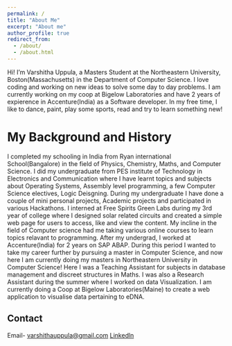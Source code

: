 ```yaml
---
permalink: /
title: "About Me"
excerpt: "About me"
author_profile: true
redirect_from: 
  - /about/
  - /about.html
---
```



Hi! I’m Varshitha Uppula, a Masters Student at the Northeastern University, Boston(Massachusetts) in the Department of Computer Science. I love coding and working on new ideas to solve some day to day problems. I am currently working on my coop at Bigelow Laboratories and have 2 years of expierence in Accenture(India) as a Software developer.
In my free time, I like to dance, paint, play some sports, read and try to learn something new!

My Background and History
======
I completed my schooling in India from Ryan international School(Bangalore) in the field of Physics, Chemistry, Maths, and Computer Science. I did my undergraduate from 
PES institute of Technology in Electronics and Communication where I have learnt topics and subjects about Operating Systems, Assembly level programming, a few Computer Science electives, Logic Deisgning. During my undergraduate I have done a couple of mini personal projects, Academic projects and participated in various Hackathons. I interned at Free Spirits Green Labs during my 3rd year of college where I designed solar related circuits and created a simple web page for users to access, like and view the content. My incline in the field of Computer science had me taking various online courses to learn topics relavant to programming. After my undergrad, I worked at Accenture(India) for 2 years on SAP ABAP. During this period I wanted to take my career further by pursuing a master in Computer Science, and now here I am currently doing my masters in Northeastern University in Computer Science! Here I was a Teaching Assistant for subjects in database management and discreet structures in Maths. I was also a Research Assistant during the summer where I worked on data Visualization. I am currently doing a Coop at Bigelow Laboratories(Maine) to create a web application to visualise data pertaining to eDNA.


Contact
------
Email- varshithauppula@gmail.com
[Linkedln](https://www.linkedin.com/in/varshitha-uppula/)
